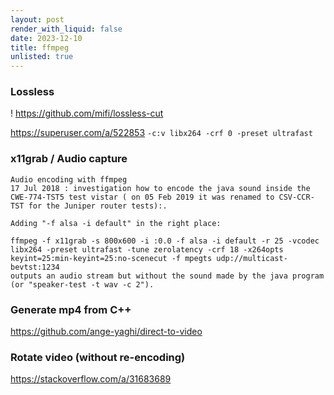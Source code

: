 ```yaml
---
layout: post
render_with_liquid: false
date: 2023-12-10
title: ffmpeg
unlisted: true
---
```


### Lossless

! <https://github.com/mifi/lossless-cut>

<https://superuser.com/a/522853> `-c:v libx264 -crf 0 -preset ultrafast`

### x11grab / Audio capture

    Audio encoding with ffmpeg
    17 Jul 2018 : investigation how to encode the java sound inside the CWE-774-TST5 test vistar ( on 05 Feb 2019 it was renamed to CSV-CCR-TST for the Juniper router tests):.

    Adding "-f alsa -i default" in the right place:

    ffmpeg -f x11grab -s 800x600 -i :0.0 -f alsa -i default -r 25 -vcodec libx264 -preset ultrafast -tune zerolatency -crf 18 -x264opts keyint=25:min-keyint=25:no-scenecut -f mpegts udp://multicast-bevtst:1234
    outputs an audio stream but without the sound made by the java program (or "speaker-test -t wav -c 2").

### Generate mp4 from C++

<https://github.com/ange-yaghi/direct-to-video>

### Rotate video (without re-encoding)

<https://stackoverflow.com/a/31683689>
